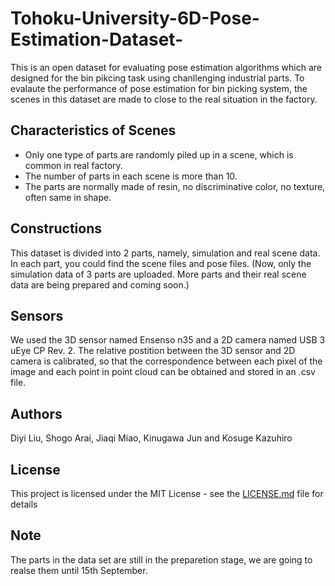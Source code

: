 # Tohoku-University-6D-Pose-Estimation-Dataset-
This is an open dataset for evaluating pose estimation algorithms which are designed for the bin pikcing task using chanllenging industrial parts. 
To evalaute the performance of pose estimation for bin picking system, the scenes in this dataset are made to close to the real situation in the factory.

## Characteristics of Scenes
* Only one type of parts are randomly piled up in a scene, which is common in real factory.
* The number of parts in each scene is more than 10. 
* The parts are normally made of resin, no discriminative color, no texture, often same in shape.

## Constructions 
This dataset is divided into 2 parts, namely, simulation and real scene data.  
In each part, you could find the scene files and pose files. 
(Now, only the simulation data of 3 parts are uploaded. 
More parts and their real scene data are being prepared and coming soon.) 

## Sensors
We used the 3D sensor named Ensenso n35 and a 2D camera named USB 3 uEye CP Rev. 2.
The relative postition between the 3D sensor and 2D camera is calibrated, so that the correspondence between each pixel of the image and each point in point cloud can be obtained and stored in an .csv file.

## Authors
Diyi Liu, Shogo Arai, Jiaqi Miao, Kinugawa Jun and Kosuge Kazuhiro

## License

This project is licensed under the MIT License - see the [LICENSE.md](LICENSE.md) file for details

## Note
The parts in the data set are still in the preparetion stage, we are going to realse them until 15th September. 
